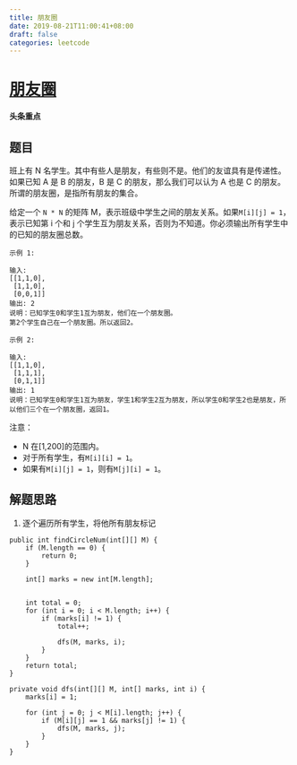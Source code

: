 ```yaml
---
title: 朋友圈
date: 2019-08-21T11:00:41+08:00
draft: false
categories: leetcode
---
```


# [朋友圈](https://leetcode-cn.com/explore/interview/card/bytedance/243/array-and-sorting/1036/)

**头条重点**

## 题目

班上有 N 名学生。其中有些人是朋友，有些则不是。他们的友谊具有是传递性。如果已知 A 是 B 的朋友，B 是 C 的朋友，那么我们可以认为 A 也是 C 的朋友。所谓的朋友圈，是指所有朋友的集合。

给定一个 `N * N` 的矩阵 M，表示班级中学生之间的朋友关系。如果`M[i][j] = 1`，表示已知第 i 个和 j 个学生互为朋友关系，否则为不知道。你必须输出所有学生中的已知的朋友圈总数。

```
示例 1:

输入:
[[1,1,0],
 [1,1,0],
 [0,0,1]]
输出: 2
说明：已知学生0和学生1互为朋友，他们在一个朋友圈。
第2个学生自己在一个朋友圈。所以返回2。
```

```
示例 2:

输入:
[[1,1,0],
 [1,1,1],
 [0,1,1]]
输出: 1
说明：已知学生0和学生1互为朋友，学生1和学生2互为朋友，所以学生0和学生2也是朋友，所以他们三个在一个朋友圈，返回1。
```

注意：

- N 在[1,200]的范围内。
- 对于所有学生，有`M[i][i] = 1`。
- 如果有`M[i][j] = 1`，则有`M[j][i] = 1`。

## 解题思路

  1. 逐个遍历所有学生，将他所有朋友标记

```
public int findCircleNum(int[][] M) {
    if (M.length == 0) {
        return 0;
    }

    int[] marks = new int[M.length];


    int total = 0;
    for (int i = 0; i < M.length; i++) {
        if (marks[i] != 1) {
            total++;

            dfs(M, marks, i);
        }
    }
    return total;
}

private void dfs(int[][] M, int[] marks, int i) {
    marks[i] = 1;

    for (int j = 0; j < M[i].length; j++) {
        if (M[i][j] == 1 && marks[j] != 1) {
            dfs(M, marks, j);
        }
    }
}
```
